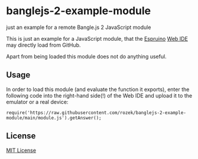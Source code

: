# banglejs-2-example-module #

just an example for a remote Bangle.js 2 JavaScript module

This is just an example for a JavaScript module, that the [Espruino](https://www.espruino.com/) [Web IDE](https://www.espruino.com/ide) may directly load from GitHub.

Apart from being loaded this module does not do anything useful.

## Usage ##

In order to load this module (and evaluate the function it exports), enter the following code into the right-hand side(!) of the Web IDE and upload it to the emulator or a real device:

```
require('https://raw.githubusercontent.com/rozek/banglejs-2-example-module/main/module.js').getAnswer();
```

## License ##

[MIT License](LICENSE.md)
